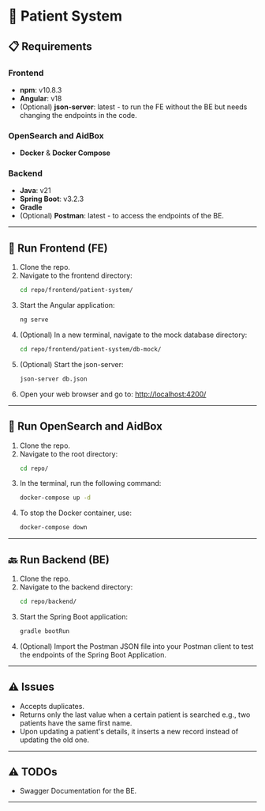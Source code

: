 
# 🏥 Patient System

## 📋 Requirements

### Frontend
- **npm**: v10.8.3
- **Angular**: v18
- (Optional) **json-server**: latest - to run the FE without the BE but needs changing the endpoints in the code.

### OpenSearch and AidBox
- **Docker** & **Docker Compose**

### Backend
- **Java**: v21
- **Spring Boot**: v3.2.3
- **Gradle**
- (Optional) **Postman**: latest - to access the endpoints of the BE.

---

## 🚀 Run Frontend (FE)

1. Clone the repo.
2. Navigate to the frontend directory:
   ```bash
   cd repo/frontend/patient-system/
   ```
3. Start the Angular application:
   ```bash
   ng serve
   ```
4. (Optional) In a new terminal, navigate to the mock database directory:
   ```bash
   cd repo/frontend/patient-system/db-mock/
   ```
5. (Optional) Start the json-server:
   ```bash
   json-server db.json
   ```
6. Open your web browser and go to: [http://localhost:4200/](http://localhost:4200/)

---

## 🐳 Run OpenSearch and AidBox

1. Clone the repo.
2. Navigate to the root directory:
   ```bash
   cd repo/
   ```
3. In the terminal, run the following command:
   ```bash
   docker-compose up -d
   ```
4. To stop the Docker container, use:
   ```bash
   docker-compose down
   ```

---

## 🔙 Run Backend (BE)

1. Clone the repo.
2. Navigate to the backend directory:
   ```bash
   cd repo/backend/
   ```
3. Start the Spring Boot application:
   ```bash
   gradle bootRun
   ```
4. (Optional) Import the Postman JSON file into your Postman client to test the endpoints of the Spring Boot Application.

---

## ⚠️ Issues

- Accepts duplicates.
- Returns only the last value when a certain patient is searched e.g., two patients have the same first name.
- Upon updating a patient's details, it inserts a new record instead of updating the old one.

---

## ⚠️ TODOs

- Swagger Documentation for the BE.

---

